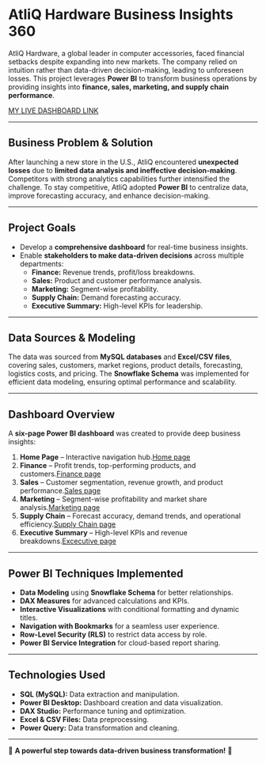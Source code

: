 # **AtliQ Hardware Business Insights 360**

AtliQ Hardware, a global leader in computer accessories, faced financial setbacks despite expanding into new markets. The company relied on intuition rather than data-driven decision-making, leading to unforeseen losses. This project leverages **Power BI** to transform business operations by providing insights into **finance, sales, marketing, and supply chain performance**.

[MY LIVE DASHBOARD LINK](https://app.powerbi.com/view?r=eyJrIjoiMzExNGU2MGQtMTg0MS00OTE1LTg2ZWMtNTIzNzQwN2NjZmI5IiwidCI6ImM2ZTU0OWIzLTVmNDUtNDAzMi1hYWU5LWQ0MjQ0ZGM1YjJjNCJ9)

---

## **Business Problem & Solution**

After launching a new store in the U.S., AtliQ encountered **unexpected losses** due to **limited data analysis and ineffective decision-making**. Competitors with strong analytics capabilities further intensified the challenge. To stay competitive, AtliQ adopted **Power BI** to centralize data, improve forecasting accuracy, and enhance decision-making.

---

## **Project Goals**

- Develop a **comprehensive dashboard** for real-time business insights.  
- Enable **stakeholders to make data-driven decisions** across multiple departments:
  - **Finance:** Revenue trends, profit/loss breakdowns.
  - **Sales:** Product and customer performance analysis.
  - **Marketing:** Segment-wise profitability.
  - **Supply Chain:** Demand forecasting accuracy.
  - **Executive Summary:** High-level KPIs for leadership.

---

## **Data Sources & Modeling**

The data was sourced from **MySQL databases** and **Excel/CSV files**, covering sales, customers, market regions, product details, forecasting, logistics costs, and pricing. The **Snowflake Schema** was implemented for efficient data modeling, ensuring optimal performance and scalability.

---

## **Dashboard Overview**

A **six-page Power BI dashboard** was created to provide deep business insights:

1. **Home Page** – Interactive navigation hub.[Home page](https://github.com/Neelu-Naidu-ds/Business-Insights-360/blob/main/01.Home%20page.pdf)
2. **Finance** – Profit trends, top-performing products, and customers.[Finance page](https://github.com/Neelu-Naidu-ds/Business-Insights-360/blob/main/02.Finance%20page.pdf)
3. **Sales** – Customer segmentation, revenue growth, and product performance.[Sales page](http://github.com/Neelu-Naidu-ds/Business-Insights-360/blob/main/03.Sales%20page.pdf)
4. **Marketing** – Segment-wise profitability and market share analysis.[Marketing page](https://github.com/Neelu-Naidu-ds/Business-Insights-360/blob/main/04.Marketing%20page.pdf)
5. **Supply Chain** – Forecast accuracy, demand trends, and operational efficiency.[Supply Chain page](https://github.com/Neelu-Naidu-ds/Business-Insights-360/blob/main/05.Supplychain%20page.pdf)
6. **Executive Summary** – High-level KPIs and revenue breakdowns.[Excecutive page](https://github.com/Neelu-Naidu-ds/Business-Insights-360/blob/main/06.Executive%20page.pdf)

---

## **Power BI Techniques Implemented**

- **Data Modeling** using **Snowflake Schema** for better relationships.
- **DAX Measures** for advanced calculations and KPIs.
- **Interactive Visualizations** with conditional formatting and dynamic titles.
- **Navigation with Bookmarks** for a seamless user experience.
- **Row-Level Security (RLS)** to restrict data access by role.
- **Power BI Service Integration** for cloud-based report sharing.

---

## **Technologies Used**

- **SQL (MySQL):** Data extraction and manipulation.
- **Power BI Desktop:** Dashboard creation and data visualization.
- **DAX Studio:** Performance tuning and optimization.
- **Excel & CSV Files:** Data preprocessing.
- **Power Query:** Data transformation and cleaning.

---

🚀 **A powerful step towards data-driven business transformation!** 🚀
